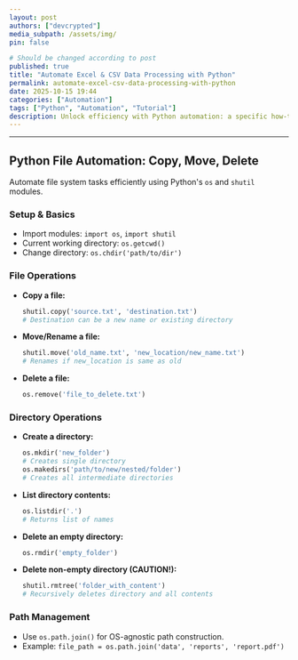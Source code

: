 ```yaml
---
layout: post
authors: ["devcrypted"]
media_subpath: /assets/img/
pin: false

# Should be changed according to post
published: true
title: "Automate Excel & CSV Data Processing with Python"
permalink: automate-excel-csv-data-processing-with-python
date: 2025-10-15 19:44 
categories: ["Automation"]
tags: ["Python", "Automation", "Tutorial"]
description: Unlock efficiency with Python automation: a specific how-to guide with actionable steps to streamline your workflows.
---
```


<!-- This blog post was automatically generated using AI -->

---

## Python File Automation: Copy, Move, Delete

Automate file system tasks efficiently using Python's `os` and `shutil` modules.

### Setup & Basics

- Import modules: `import os`, `import shutil`
- Current working directory: `os.getcwd()`
- Change directory: `os.chdir('path/to/dir')`

### File Operations

- **Copy a file:**
  ```python
  shutil.copy('source.txt', 'destination.txt')
  # Destination can be a new name or existing directory
  ```
- **Move/Rename a file:**
  ```python
  shutil.move('old_name.txt', 'new_location/new_name.txt')
  # Renames if new_location is same as old
  ```
- **Delete a file:**
  ```python
  os.remove('file_to_delete.txt')
  ```

### Directory Operations

- **Create a directory:**
  ```python
  os.mkdir('new_folder')
  # Creates single directory
  os.makedirs('path/to/new/nested/folder')
  # Creates all intermediate directories
  ```
- **List directory contents:**
  ```python
  os.listdir('.')
  # Returns list of names
  ```
- **Delete an empty directory:**
  ```python
  os.rmdir('empty_folder')
  ```
- **Delete non-empty directory (CAUTION!):**
  ```python
  shutil.rmtree('folder_with_content')
  # Recursively deletes directory and all contents
  ```

### Path Management

- Use `os.path.join()` for OS-agnostic path construction.
- Example: `file_path = os.path.join('data', 'reports', 'report.pdf')`